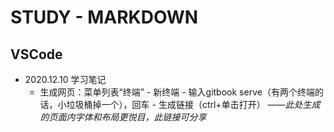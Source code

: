 # STUDY - MARKDOWN
## VSCode
+ 2020.12.10 学习笔记
   + 生成网页：菜单列表“终端” - 新终端 - 输入gitbook serve（有两个终端的话，小垃圾桶掉一个），回车 - 生成链接（ctrl+单击打开）   ——*此处生成的页面内字体和布局更悦目，此链接可分享* 